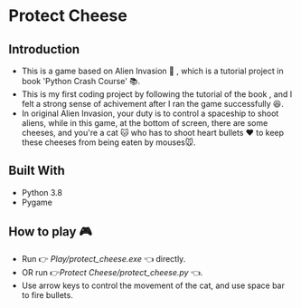 # Protect Cheese 
## Introduction
* This is a game based on Alien Invasion :space_invader: , which is a tutorial project in book 'Python Crash Course' :books:.
* This is my first coding project by following the tutorial of the book , and I felt a strong sense of achivement after I ran the game successfully :laughing:.
* In original Alien Invasion, your duty is to control a spaceship to shoot aliens, while in this game, at the bottom of screen, there are some cheeses, and you're a cat :cat: who has to shoot heart bullets :heart: to keep these cheeses from being eaten by mouses:mouse:.

## Built With
* Python 3.8
* Pygame

## How to play :video_game: 
*  Run :point_right: *Play/protect_cheese.exe* :point_left: directly.
*  OR run :point_right:*Protect Cheese/protect_cheese.py* :point_left:.
* Use arrow keys to control the movement of the cat, and use space bar to fire bullets. 
